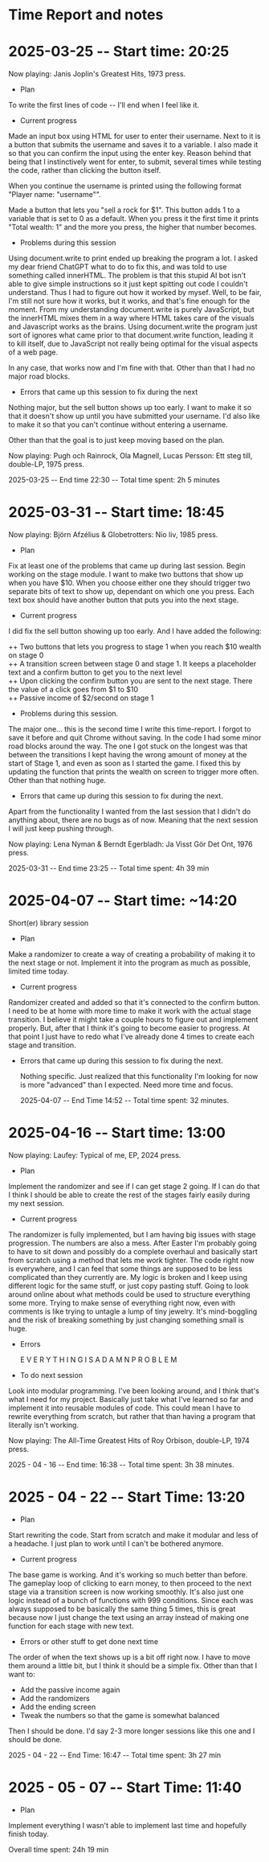 # Time Report and notes

# 2025-03-25 -- Start time: 20:25
Now playing: Janis Joplin's Greatest Hits, 1973 press.

- Plan 
 
To write the first lines of code -- I'll end when I feel like it.

- Current progress

Made an input box using HTML for user to enter their username. Next to it is a button that submits the username and saves it to a variable. I also made it so that you can confirm the input using the enter key. Reason behind that being that I instinctively went for enter, to submit, several times while testing the code, rather than clicking the button itself.

When you continue the username is printed using the following format "Player name: "username"".

Made a button that lets you "sell a rock for $1". This button adds 1 to a variable that is set to 0 as a default. When you press it the first time it prints "Total wealth: 1" and the more you press, the higher that number becomes.

- Problems during this session

Using document.write to print ended up breaking the program a lot. I asked my dear friend ChatGPT what to do to fix this, and was told to use something called innerHTML. The problem is that this stupid AI bot isn't able to give simple instructions so it just kept spitting out code I couldn't understand. Thus I had to figure out how it worked by mysef. Well, to be fair, I'm still not sure how it works, but it works, and that's fine enough for the moment. From my understanding document.write is purely JavaScript, but the innerHTML mixes them in a way where HTML takes care of the visuals and Javascript works as the brains. Using document.write the program just sort of ignores what came prior to that document.write function, leading it to kill itself, due to JavaScript not really being optimal for the visual aspects of a web page.

In any case, that works now and I'm fine with that. Other than that I had no major road blocks.


- Errors that came up this session to fix during the next

Nothing major, but the sell button shows up too early. I want to make it so that it doesn't show up until you have submitted your username. I'd also like to make it so that you can't continue without entering a username.

Other than that the goal is to just keep moving based on the plan.

Now playing: Pugh och Rainrock, Ola Magnell, Lucas Persson: Ett steg till, double-LP, 1975 press.</br>

2025-03-25 -- End time 22:30 -- Total time spent: 2h 5 minutes

# 2025-03-31 -- Start time: 18:45

Now playing: Björn Afzélius & Globetrotters: Nio liv, 1985 press. </br>

- Plan

Fix at least one of the problems that came up during last session. Begin working on the stage module. I want to make two buttons that show up when you have $10. When you choose either one they should trigger two separate bits of text to show up, dependant on which one you press. Each text box should have another button that puts you into the next stage.

- Current progress

I did fix the sell button showing up too early. And I have added the following:

++ Two buttons that lets you progress to stage 1 when you reach $10 wealth on stage 0 </br>
++ A transition screen between stage 0 and stage 1. It keeps a placeholder text and a confirm button to get you to the next level </br>
++ Upon clicking the confirm button you are sent to the next stage. There the value of a click goes from $1 to $10 </br>
++ Passive income of $2/second on stage 1 </br>

- Problems during this session.

The major one... this is the second time I write this time-report. I forgot to save it before and quit Chrome without saving. In the code I had some minor road blocks around the way. The one I got stuck on the longest was that between the transitions I kept having the wrong amount of money at the start of Stage 1, and even as soon as I started the game. I fixed this by updating the function that prints the wealth on screen to trigger more often. Other than that nothing huge.

- Errors that came up during this session to fix during the next.

Apart from the functionality I wanted from the last session that I didn't do anything about, there are no bugs as of now. Meaning that the next session I will just keep pushing through.

Now playing: Lena Nyman & Berndt Egerbladh: Ja Visst Gör Det Ont, 1976 press. </br>

2025-03-31 -- End time 23:25 -- Total time spent: 4h 39 min

# 2025-04-07 -- Start time: ~14:20

Short(er) library session

- Plan

Make a randomizer to create a way of creating a probability of making it to the next stage or not. Implement it into the program as much as possible, limited time today.

- Current progress

Randomizer created and added so that it's connected to the confirm button. I need to be at home with more time to make it work with the actual stage transition. I believe it might take a couple hours to figure out and implement properly. But, after that I think it's going to become easier to progress. At that point I just have to redo what I've already done 4 times to create each stage and transition.

- Errors that came up during this session to fix during the next.

  Nothing specific. Just realized that this functionality I'm looking for now is more "advanced" than I expected. Need more time and focus.

  2025-04-07 -- End Time 14:52 -- Total time spent: 32 minutes.

# 2025-04-16 -- Start time: 13:00

Now playing: Laufey: Typical of me, EP, 2024 press. </br>

- Plan

Implement the randomizer and see if I can get stage 2 going. If I can do that I think I should be able to create the rest of the stages fairly easily during my next session.

- Current progress

The randomizer is fully implemented, but I am having big issues with stage progression. The numbers are also a mess. After Easter I'm probably going to have to sit down and possibly do a complete overhaul and basically start from scratch using a method that lets me work tighter. The code right now is everywhere, and I can feel that some things are supposed to be less complicated than they currently are. My logic is broken and I keep using different logic for the same stuff, or just copy pasting stuff. Going to look around online about what methods could be used to structure everything some more. Trying to make sense of everything right now, even with comments is like trying to untagle a lump of tiny jewelry. It's mind-boggling and the risk of breaking something by just changing something small is huge.

- Errors

  E V E R Y T H I N G  I S  A  D A M N  P R O B L E M

- To do next session

Look into modular programming. I've been looking around, and I think that's what I need for my project. Basically just take what I've learned so far and implement it into reusable modules of code. This could mean I have to rewrite everything from scratch, but rather that than having a program that literally isn't working.

Now playing: The All-Time Greatest Hits of Roy Orbison, double-LP, 1974 press.

2025 - 04 - 16 -- End time: 16:38 -- Total time spent: 3h 38 minutes.

# 2025 - 04 - 22 -- Start Time: 13:20

- Plan

Start rewriting the code. Start from scratch and make it modular and less of a headache. I just plan to work until I can't be bothered anymore.

- Current progress

The base game is working. And it's working so much better than before. The gameplay loop of clicking to earn money, to then proceed to the next stage via a transition screen is now working smoothly. It's also just one logic instead of a bunch of functions with 999 conditions. Since each was always supposed to be basically the same thing 5 times, this is great because now I just change the text using an array instead of making one function for each stage with new text.

- Errors or other stuff to get done next time

The order of when the text shows up is a bit off right now. I have to move them around a little bit, but I think it should be a simple fix. Other than that I want to:

- Add the passive income again
- Add the randomizers
- Add the ending screen
- Tweak the numbers so that the game is somewhat balanced

Then I should be done. I'd say 2-3 more longer sessions like this one and I should be done.

2025 - 04 - 22 -- End Time: 16:47 -- Total time spent: 3h 27 min

# 2025 - 05 - 07 -- Start Time: 11:40

- Plan

Implement everything I wasn't able to implement last time and hopefully finish today.

Overall time spent: 24h 19 min
